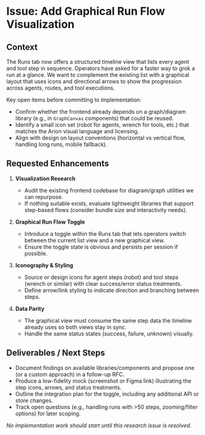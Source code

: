 # Issue: Add Graphical Run Flow Visualization

## Context
The Runs tab now offers a structured timeline view that lists every agent and tool step in sequence. Operators have asked for a faster way to grok a run at a glance. We want to complement the existing list with a graphical layout that uses icons and directional arrows to show the progression across agents, routes, and tool executions.

Key open items before committing to implementation:
- Confirm whether the frontend already depends on a graph/diagram library (e.g., in `GraphCanvas` components) that could be reused.
- Identify a small icon set (robot for agents, wrench for tools, etc.) that matches the Arion visual language and licensing.
- Align with design on layout conventions (horizontal vs vertical flow, handling long runs, mobile fallback).

## Requested Enhancements
1. **Visualization Research**
   - Audit the existing frontend codebase for diagram/graph utilities we can repurpose.
   - If nothing suitable exists, evaluate lightweight libraries that support step-based flows (consider bundle size and interactivity needs).

2. **Graphical Run Flow Toggle**
   - Introduce a toggle within the Runs tab that lets operators switch between the current list view and a new graphical view.
   - Ensure the toggle state is obvious and persists per session if possible.

3. **Iconography & Styling**
   - Source or design icons for agent steps (robot) and tool steps (wrench or similar) with clear success/error status treatments.
   - Define arrow/link styling to indicate direction and branching between steps.

4. **Data Parity**
   - The graphical view must consume the same step data the timeline already uses so both views stay in sync.
   - Handle the same status states (success, failure, unknown) visually.

## Deliverables / Next Steps
- Document findings on available libraries/components and propose one (or a custom approach) in a follow-up RFC.
- Produce a low-fidelity mock (screenshot or Figma link) illustrating the step icons, arrows, and status treatments.
- Outline the integration plan for the toggle, including any additional API or store changes.
- Track open questions (e.g., handling runs with >50 steps, zooming/filter options) for later scoping.

_No implementation work should start until this research issue is resolved._
